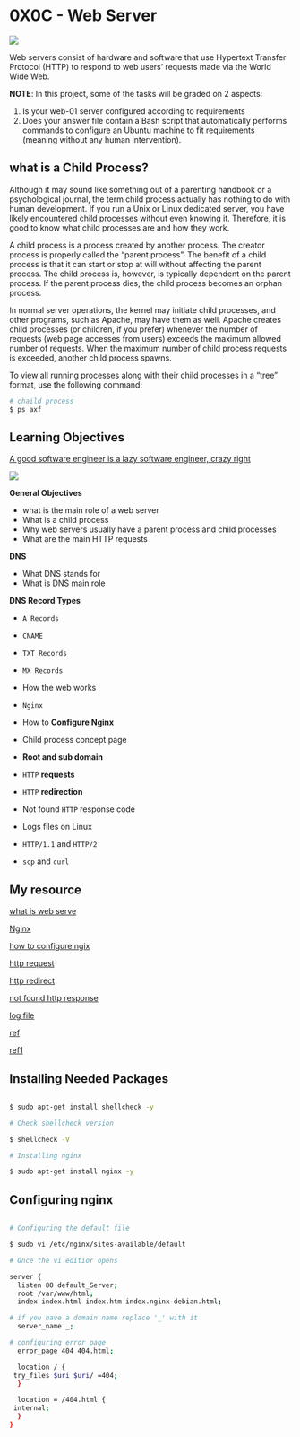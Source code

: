 # 0X0C - Web Server

![](https://www.keil.com/pack/doc/mw/Network/html/http_server_block_diagram.png)

Web servers consist of hardware and software that use Hypertext Transfer Protocol (HTTP) to respond to web users’ requests made via the World Wide Web.

__NOTE__: In this project, some of the tasks will be graded on 2 aspects:

1. Is your web-01 server configured according to requirements
2. Does your answer file contain a Bash script that automatically performs commands to configure an Ubuntu machine to fit requirements (meaning without any human intervention).

## what is a Child Process?

 Although it may sound like something out of a parenting handbook or a psychological journal, the term child process actually has nothing to do with human development. If you run a Unix or Linux dedicated server, you have likely encountered child processes without even knowing it. Therefore, it is good to know what child processes are and how they work.

 A child process is a process created by another process. The creator process is properly called the “parent process”. The benefit of a child process is that it can start or stop at will without affecting the parent process. The child process is, however, is typically dependent on the parent process. If the parent process dies, the child process becomes an orphan process.

 In normal server operations, the kernel may initiate child processes, and other programs, such as Apache, may have them as well. Apache creates child processes (or children, if you prefer) whenever the number of requests (web page accesses from users) exceeds the maximum allowed number of requests. When the maximum number of child process requests is exceeded, another child process spawns.

 To view all running processes along with their child processes in a “tree” format, use the following command:

```bash
# chaild process
$ ps axf
```

## Learning Objectives

[A good software engineer is a lazy software engineer, crazy right](https://www.techwell.com/techwell-insights/2013/12/why-best-programmers-are-lazy-and-act-dumb)

![](https://s3.amazonaws.com/intranet-projects-files/holbertonschool-sysadmin_devops/266/82VsYEC.jpg)

__General Objectives__
 - what is the main role of a web server
 - What is a child process
 - Why web servers usually have a parent process and child processes
 - What are the main HTTP requests

__DNS__
 - What DNS stands for
 - What is DNS main role

__DNS Record Types__
 - `A Records`
 - `CNAME`
 - `TXT Records`
 - `MX Records`

- How the web works
- `Nginx`
- How to __Configure Nginx__
- Child process concept page
- __Root and sub domain__
- `HTTP` __requests__
- `HTTP` __redirection__
- Not found `HTTP` response code
- Logs files on Linux
- `HTTP/1.1` and `HTTP/2`
- `scp` and `curl`

## My resource

[what is web serve](https://www.techwell.com/techwell-insights/2013/12/why-best-programmers-are-lazy-and-act-dumb)

[Nginx](https://en.wikipedia.org/wiki/Nginx)

[how to configure ngix](https://www.digitalocean.com/community/tutorials/how-to-set-up-nginx-server-blocks-virtual-hosts-on-ubuntu-16-04)

[http request](https://www.digitalocean.com/community/tutorials/how-to-set-up-nginx-server-blocks-virtual-hosts-on-ubuntu-16-04)

[http redirect](https://moz.com/learn/seo/redirection)

[not found http response](https://en.wikipedia.org/wiki/HTTP_404)

[log file](https://www.cyberciti.biz/faq/ubuntu-linux-gnome-system-log-viewer/)

[ref](https://datatracker.ietf.org/doc/html/rfc7231)

[ref1](https://datatracker.ietf.org/doc/html/rfc7540)

## Installing Needed Packages

```bash

$ sudo apt-get install shellcheck -y

# Check shellcheck version

$ shellcheck -V

# Installing nginx

$ sudo apt-get install nginx -y

```

## Configuring nginx

```bash

# Configuring the default file

$ sudo vi /etc/nginx/sites-available/default

# Once the vi editior opens

server {
  listen 80 default_Server;
  root /var/www/html;
  index index.html index.htm index.nginx-debian.html;

# if you have a domain name replace '_' with it
  server_name _;

# configuring error_page
  error_page 404 404.html;

  location / {
 try_files $uri $uri/ =404;
  }

  location = /404.html {
 internal;
  }
}

```
